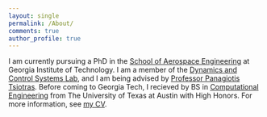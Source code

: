 ```yaml
---
layout: single
permalink: /About/
comments: true
author_profile: true
---
```


I am currently pursuing a PhD in the [School of Aerospace Engineering](https://ae.gatech.edu/) at Georgia Institute of Technology. I am a member of the [Dynamics and Control Systems Lab](http://dcsl.gatech.edu/), and I am being advised by [Professor Panagiotis Tsiotras](http://dcsl.gatech.edu/tsiotras.html). Before coming to Georgia Tech, I recieved by BS in [Computational Engineering](https://www.ae.utexas.edu/undergraduate/computational-undergrad-program) from The University of Texas at Austin with High Honors. For more information, see [my CV](https://travisdriver.github.io/docs/travisdriver_cv.pdf). 
